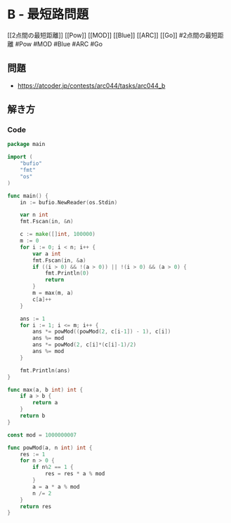 # B - 最短路問題
[[2点間の最短距離]] [[Pow]] [[MOD]] [[Blue]] [[ARC]] [[Go]]
#2点間の最短距離 #Pow #MOD #Blue #ARC #Go 

## 問題
- https://atcoder.jp/contests/arc044/tasks/arc044_b

## 解き方
### Code
```go
package main

import (
	"bufio"
	"fmt"
	"os"
)

func main() {
	in := bufio.NewReader(os.Stdin)

	var n int
	fmt.Fscan(in, &n)

	c := make([]int, 100000)
	m := 0
	for i := 0; i < n; i++ {
		var a int
		fmt.Fscan(in, &a)
		if ((i > 0) && !(a > 0)) || !(i > 0) && (a > 0) {
			fmt.Println(0)
			return
		}
		m = max(m, a)
		c[a]++
	}

	ans := 1
	for i := 1; i <= m; i++ {
		ans *= powMod((powMod(2, c[i-1]) - 1), c[i])
		ans %= mod
		ans *= powMod(2, c[i]*(c[i]-1)/2)
		ans %= mod
	}

	fmt.Println(ans)
}

func max(a, b int) int {
	if a > b {
		return a
	}
	return b
}

const mod = 1000000007

func powMod(a, n int) int {
	res := 1
	for n > 0 {
		if n%2 == 1 {
			res = res * a % mod
		}
		a = a * a % mod
		n /= 2
	}
	return res
}
```